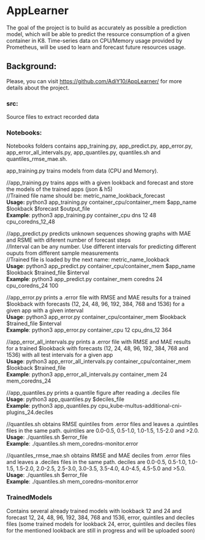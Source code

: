 # AppLearner

The goal of the project is to build as accurately as possible a prediction model, which will be able to predict the resource consumption of a given container in K8.
Time-series data on CPU/Memory usage provided by Prometheus, will be used to learn and forecast future resources usage.

## Background:
Please, you can visit https://github.com/AdiY10/AppLearner/ for more details about the project.

### src:
Source files to extract recorded data

### Notebooks:
Notebooks folders contains app_training.py, app_predict.py, app_error.py, app_error_all_intervals.py, app_quantiles.py, quantiles.sh and quantiles_rmse_mae.sh.

app_training.py trains models from data (CPU and Memory).

//app_training.py trains apps with a given lookback and forecast and store the models of the trained apps (json & h5)  
//Trained file name should be: metric_name_lookback_forecast  
<b>Usage:</b> python3 app_training.py container_cpu/container_mem $app_name $lookback $forecast $output_file  
<b>Example</b>: python3 app_training.py container_cpu dns 12 48 cpu_coredns_12_48

//app_predict.py predicts unknown sequences showing graphs with MAE and RSME with diferent number of forecast steps  
//Interval can be any number. Use different intervals for predicting different ouputs from different sample measurements  
//Trained file is loaded by the next name: metric_name_lookback  
<b>Usage</b>: python3 app_predict.py container_cpu/container_mem $app_name $lookback $trained_file $interval  
<b>Example</b>: python3 app_predict.py container_mem coredns 24 cpu_coredns_24 100

//app_error.py prints a .error file with RMSE and MAE results for a trained $lookback with forecasts (12, 24, 48, 96, 192, 384, 768 and 1536) for a given app with a given interval  
<b>Usage</b>: python3 app_error.py container_cpu/container_mem $lookback $trained_file $interval  
<b>Example</b>: python3 app_error.py container_cpu 12 cpu_dns_12 364

//app_error_all_intervals.py prints a .error file with RMSE and MAE results for a trained $lookback with forecasts (12, 24, 48, 96, 192, 384, 768 and 1536) with all test intervals for a given app  
<b>Usage</b>: python3 app_error_all_intervals.py container_cpu/container_mem $lookback $trained_file  
<b>Example</b>: python3 app_error_all_intervals.py container_mem 24 mem_coredns_24

//app_quantiles.py prints a quantile figure after reading a .deciles file  
<b>Usage</b>: python3 app_quantiles.py $deciles_file  
<b>Example</b>: python3 app_quantiles.py cpu_kube-multus-additional-cni-plugins_24.deciles 

//quantiles.sh obtains RMSE quintiles from .error files and leaves a .quintiles files in the same path. quintiles are 0.0-0.5, 0.5-1.0, 1.0-1.5, 1.5-2.0 and >2.0.  
<b>Usage</b>: ./quantiles.sh $error_file  
<b>Example</b>: ./quantiles.sh mem_coredns-monitor.error

//quantiles_rmse_mae.sh obtains RMSE and MAE deciles from .error files and leaves a .deciles files in the same path. deciles are 0.0-0.5, 0.5-1.0, 1.0-1.5, 1.5-2.0, 2.0-2.5, 2.5-3.0, 3.0-3.5, 3.5-4.0, 4.0-4.5, 4.5-5.0 and >5.0.  
<b>Usage</b>: ./quantiles.sh $error_file  
<b>Example</b>: ./quantiles.sh mem_coredns-monitor.error

### TrainedModels
Contains several already trained models with lookback 12 and 24 and forecast 12, 24, 48, 96, 192, 384, 768 and 1536, error, quintiles and deciles files (some trained models for lookback 24, error, quintiles and deciles files for the mentioned lookback are still in progress and will be uploaded soon)
